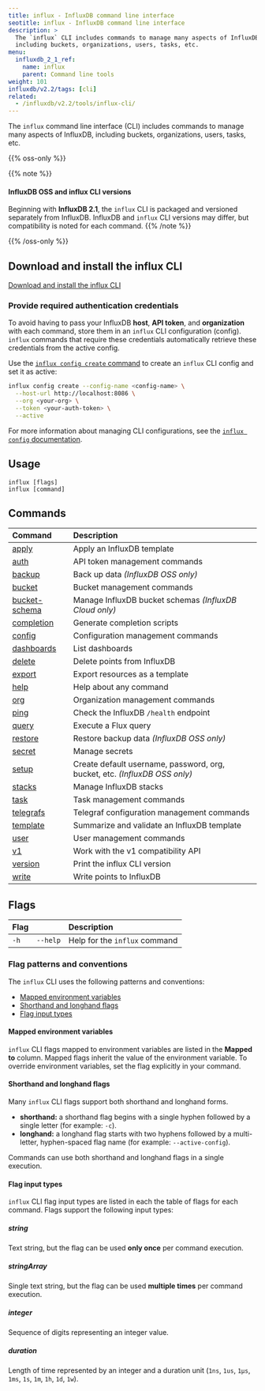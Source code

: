 ```yaml
---
title: influx - InfluxDB command line interface
seotitle: influx - InfluxDB command line interface
description: >
  The `influx` CLI includes commands to manage many aspects of InfluxDB,
  including buckets, organizations, users, tasks, etc.
menu:
  influxdb_2_1_ref:
    name: influx
    parent: Command line tools
weight: 101
influxdb/v2.2/tags: [cli]
related:
  - /influxdb/v2.2/tools/influx-cli/
---
```


The `influx` command line interface (CLI) includes commands to manage many aspects of InfluxDB,
including buckets, organizations, users, tasks, etc.

{{% oss-only %}}

{{% note %}}
#### InfluxDB OSS and influx CLI versions
Beginning with **InfluxDB 2.1**, the `influx` CLI is packaged and versioned separately
from InfluxDB.
InfluxDB and `influx` CLI versions may differ, but compatibility is noted for each command.
{{% /note %}}

{{% /oss-only %}}

## Download and install the influx CLI
<a class="btn" href="/influxdb/v2.2/tools/influx-cli/">Download and install the influx CLI</a>

### Provide required authentication credentials
To avoid having to pass your InfluxDB **host**, **API token**, and **organization**
with each command, store them in an `influx` CLI configuration (config).
`influx` commands that require these credentials automatically retrieve these
credentials from the active config.

Use the [`influx config create` command](/influxdb/v2.2/reference/cli/influx/config/create/)
to create an `influx` CLI config and set it as active:

```sh
influx config create --config-name <config-name> \
  --host-url http://localhost:8086 \
  --org <your-org> \
  --token <your-auth-token> \
  --active
```

For more information about managing CLI configurations, see the
[`influx config` documentation](/influxdb/v2.2/reference/cli/influx/config/).

## Usage

```
influx [flags]
influx [command]
```

## Commands

| Command                                                             | Description                                                                |
| :------------------------------------------------------------------ | :------------------------------------------------------------------------- |
| [apply](/influxdb/v2.2/reference/cli/influx/apply/)                 | Apply an InfluxDB template                                                 |
| [auth](/influxdb/v2.2/reference/cli/influx/auth/)                   | API token management commands                                              |
| [backup](/influxdb/v2.2/reference/cli/influx/backup/)               | Back up data _(InfluxDB OSS only)_                                         |
| [bucket](/influxdb/v2.2/reference/cli/influx/bucket/)               | Bucket management commands                                                 |
| [bucket-schema](/influxdb/v2.2/reference/cli/influx/bucket-schema/) | Manage InfluxDB bucket schemas _(InfluxDB Cloud only)_                     |
| [completion](/influxdb/v2.2/reference/cli/influx/completion/)       | Generate completion scripts                                                |
| [config](/influxdb/v2.2/reference/cli/influx/config/)               | Configuration management commands                                          |
| [dashboards](/influxdb/v2.2/reference/cli/influx/dashboards/)       | List dashboards                                                            |
| [delete](/influxdb/v2.2/reference/cli/influx/delete/)               | Delete points from InfluxDB                                                |
| [export](/influxdb/v2.2/reference/cli/influx/export/)               | Export resources as a template                                             |
| [help](/influxdb/v2.2/reference/cli/influx/help/)                   | Help about any command                                                     |
| [org](/influxdb/v2.2/reference/cli/influx/org/)                     | Organization management commands                                           |
| [ping](/influxdb/v2.2/reference/cli/influx/ping/)                   | Check the InfluxDB `/health` endpoint                                      |
| [query](/influxdb/v2.2/reference/cli/influx/query/)                 | Execute a Flux query                                                       |
| [restore](/influxdb/v2.2/reference/cli/influx/restore/)             | Restore backup data _(InfluxDB OSS only)_                                  |
| [secret](/influxdb/v2.2/reference/cli/influx/secret/)               | Manage secrets                                                             |
| [setup](/influxdb/v2.2/reference/cli/influx/setup/)                 | Create default username, password, org, bucket, etc. _(InfluxDB OSS only)_ |
| [stacks](/influxdb/v2.2/reference/cli/influx/stacks/)               | Manage InfluxDB stacks                                                     |
| [task](/influxdb/v2.2/reference/cli/influx/task/)                   | Task management commands                                                   |
| [telegrafs](/influxdb/v2.2/reference/cli/influx/telegrafs/)         | Telegraf configuration management commands                                 |
| [template](/influxdb/v2.2/reference/cli/influx/template/)           | Summarize and validate an InfluxDB template                                |
| [user](/influxdb/v2.2/reference/cli/influx/user/)                   | User management commands                                                   |
| [v1](/influxdb/v2.2/reference/cli/influx/v1/)                       | Work with the v1 compatibility API                                         |
| [version](/influxdb/v2.2/reference/cli/influx/version/)             | Print the influx CLI version                                               |
| [write](/influxdb/v2.2/reference/cli/influx/write/)                 | Write points to InfluxDB                                                   |

## Flags

| Flag |          | Description                   |
|:---- |:---      |:-----------                   |
| `-h` | `--help` | Help for the `influx` command |

### Flag patterns and conventions
The `influx` CLI uses the following patterns and conventions:

- [Mapped environment variables](#mapped-environment-variables)
- [Shorthand and longhand flags](#shorthand-and-longhand-flags)
- [Flag input types](#flag-input-types)

#### Mapped environment variables
`influx` CLI flags mapped to environment variables are listed in the **Mapped to** column.
Mapped flags inherit the value of the environment variable.
To override environment variables, set the flag explicitly in your command.

#### Shorthand and longhand flags
Many `influx` CLI flags support both shorthand and longhand forms.

- **shorthand:** a shorthand flag begins with a single hyphen followed by a single letter (for example: `-c`).
- **longhand:** a longhand flag starts with two hyphens followed by a multi-letter,
  hyphen-spaced flag name (for example: `--active-config`).

Commands can use both shorthand and longhand flags in a single execution.

#### Flag input types
`influx` CLI flag input types are listed in each the table of flags for each command.
Flags support the following input types:

##### string
Text string, but the flag can be used **only once** per command execution.

##### stringArray
Single text string, but the flag can be used **multiple times** per command execution.

##### integer
Sequence of digits representing an integer value.

##### duration
Length of time represented by an integer and a duration unit
(`1ns`, `1us`, `1µs`, `1ms`, `1s`, `1m`, `1h`, `1d`, `1w`).
